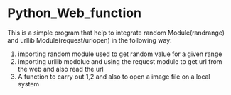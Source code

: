 # Python_Web_function

This is a simple program that help to integrate random Module(randrange) and urllib Module(request/urlopen) in the following way:
1. importing random module used to get random value for a given range
2. importing urllib modolue and using the request module to get url from the web
and also read the url
3. A function to carry out 1,2 and also to open a image file on a local system
